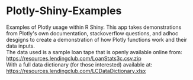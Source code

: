 # Plotly-Shiny-Examples
Examples of Plotly usage within R Shiny. This app takes demonstrations from Plotly's own documentation, stackoverflow questions, and adhoc desgigns to create a demonstration of how Plotly functions work and their data inputs.  
The data used is a sample loan tape that is openly available online from: https://resources.lendingclub.com/LoanStats3c.csv.zip  
With a full data dictionary (for those interested) available at: https://resources.lendingclub.com/LCDataDictionary.xlsx
